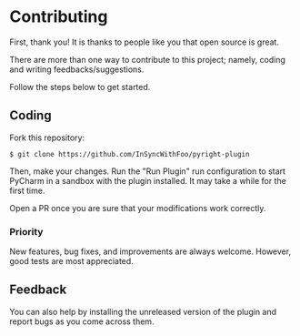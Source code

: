 # Contributing

First, thank you! It is thanks to people like you that open source is great.

There are more than one way to contribute to this project;
namely, coding and writing feedbacks/suggestions.

Follow the steps below to get started.


## Coding

Fork this repository:

```shell
$ git clone https://github.com/InSyncWithFoo/pyright-plugin
```

Then, make your changes. Run the "Run Plugin" run configuration
to start PyCharm in a sandbox with the plugin installed.
It may take a while for the first time.

Open a PR once you are sure that your modifications work correctly.


### Priority

New features, bug fixes, and improvements are always welcome.
However, good tests are most appreciated.


## Feedback

You can also help by installing the unreleased version of the plugin
and report bugs as you come across them.

